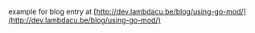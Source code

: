 example for blog entry at [http://dev.lambdacu.be/blog/using-go-mod/](http://dev.lambdacu.be/blog/using-go-mod/)
